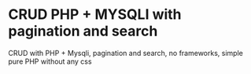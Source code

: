 # CRUD PHP + MYSQLI with pagination and search

CRUD with PHP + Mysqli, pagination and search, no frameworks, simple pure PHP without any css